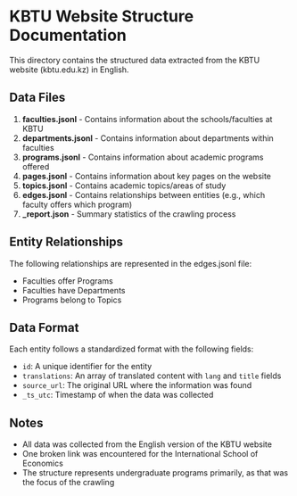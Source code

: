 # KBTU Website Structure Documentation

This directory contains the structured data extracted from the KBTU website (kbtu.edu.kz) in English.

## Data Files

1. **faculties.jsonl** - Contains information about the schools/faculties at KBTU
2. **departments.jsonl** - Contains information about departments within faculties
3. **programs.jsonl** - Contains information about academic programs offered
4. **pages.jsonl** - Contains information about key pages on the website
5. **topics.jsonl** - Contains academic topics/areas of study
6. **edges.jsonl** - Contains relationships between entities (e.g., which faculty offers which program)
7. **_report.json** - Summary statistics of the crawling process

## Entity Relationships

The following relationships are represented in the edges.jsonl file:

- Faculties offer Programs
- Faculties have Departments
- Programs belong to Topics

## Data Format

Each entity follows a standardized format with the following fields:

- `id`: A unique identifier for the entity
- `translations`: An array of translated content with `lang` and `title` fields
- `source_url`: The original URL where the information was found
- `_ts_utc`: Timestamp of when the data was collected

## Notes

- All data was collected from the English version of the KBTU website
- One broken link was encountered for the International School of Economics
- The structure represents undergraduate programs primarily, as that was the focus of the crawling